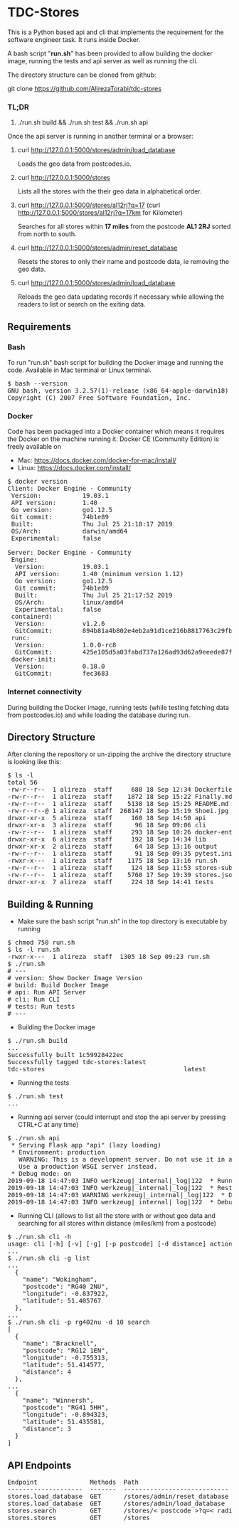 TDC-Stores
===

This is a Python based api and cli that implements the requirement for 
the software engineer task. It runs inside Docker.

A bash script "**run.sh**" has been provided
to allow building the docker image, running the tests 
and api server as well as running the cli.

The directory structure can be cloned from github:

git clone https://github.com/AlirezaTorabi/tdc-stores


### TL;DR
1. ./run.sh build && ./run.sh test && ./run.sh api

Once the api server is running in another terminal or a browser:


1. curl http://127.0.0.1:5000/stores/admin/load_database

    Loads the geo data from postcodes.io.
    
2. curl http://127.0.0.1:5000/stores

    Lists all the stores with the their geo data in 
    alphabetical order.
    
3. curl http://127.0.0.1:5000/stores/al12rj?q=17 (curl http://127.0.0.1:5000/stores/al12rj?q=17km for Kilometer)

    Searches for all stores within **17 miles** from the 
    postcode **AL1 2RJ** sorted from north to south.

4. curl http://127.0.0.1:5000/stores/admin/reset_database

    Resets the stores to only their name and postcode data, 
    ie removing the geo data.

5. curl http://127.0.0.1:5000/stores/admin/load_database
    
    Reloads the geo data updating records if necessary while 
    allowing the readers to list or search on the exiting data.


## Requirements


### Bash

To run "run.sh" bash script for building the Docker image and running 
the code. Available in Mac terminal or Linux terminal.

<pre>
$ bash --version
GNU bash, version 3.2.57(1)-release (x86_64-apple-darwin18)
Copyright (C) 2007 Free Software Foundation, Inc. 
</pre>


### Docker

Code has been packaged into a Docker container which means it requires 
the Docker on the machine running it. Docker CE (Community Edition) is 
freely available on

* Mac: https://docs.docker.com/docker-for-mac/install/
* Linux: https://docs.docker.com/install/

<pre>
$ docker version
Client: Docker Engine - Community
 Version:           19.03.1
 API version:       1.40
 Go version:        go1.12.5
 Git commit:        74b1e89
 Built:             Thu Jul 25 21:18:17 2019
 OS/Arch:           darwin/amd64
 Experimental:      false

Server: Docker Engine - Community
 Engine:
  Version:          19.03.1
  API version:      1.40 (minimum version 1.12)
  Go version:       go1.12.5
  Git commit:       74b1e89
  Built:            Thu Jul 25 21:17:52 2019
  OS/Arch:          linux/amd64
  Experimental:     false
 containerd:
  Version:          v1.2.6
  GitCommit:        894b81a4b802e4eb2a91d1ce216b8817763c29fb
 runc:
  Version:          1.0.0-rc8
  GitCommit:        425e105d5a03fabd737a126ad93d62a9eeede87f
 docker-init:
  Version:          0.18.0
  GitCommit:        fec3683
</pre>

### Internet connectivity

During building the Docker image,
running tests (while testing fetching data from postcodes.io) and 
while loading the database during run.

## Directory Structure

After cloning the repository or un-zipping the archive the 
directory structure is looking like this:

<pre>
$ ls -l
total 56
-rw-r--r--  1 alireza  staff     688 18 Sep 12:34 Dockerfile
-rw-r--r--  1 alireza  staff    1872 18 Sep 15:22 Finally.md
-rw-r--r--  1 alireza  staff    5138 18 Sep 15:25 README.md
-rw-r--r--@ 1 alireza  staff  268147 18 Sep 15:19 Shoei.jpg
drwxr-xr-x  5 alireza  staff     160 18 Sep 14:50 api
drwxr-xr-x  3 alireza  staff      96 18 Sep 09:06 cli
-rw-r--r--  1 alireza  staff     293 18 Sep 10:26 docker-entrypoint.sh
drwxr-xr-x  6 alireza  staff     192 18 Sep 14:34 lib
drwxr-xr-x  2 alireza  staff      64 18 Sep 13:16 output
-rw-r--r--  1 alireza  staff      91 18 Sep 09:35 pytest.ini
-rwxr-x---  1 alireza  staff    1175 18 Sep 13:16 run.sh
-rw-r--r--  1 alireza  staff     124 18 Sep 11:53 stores-subset.json
-rw-r--r--  1 alireza  staff    5760 17 Sep 19:39 stores.json
drwxr-xr-x  7 alireza  staff     224 18 Sep 14:41 tests
</pre>


## Building & Running

* Make sure the bash script "run.sh" in the top directory is executable by running 
<pre>
$ chmod 750 run.sh
$ ls -l run.sh
-rwxr-x---  1 alireza  staff  1305 18 Sep 09:23 run.sh
$ ./run.sh
# ---
# version: Show Docker Image Version
# build: Build Docker Image
# api: Run API Server
# cli: Run CLI
# tests: Run tests
# ---
</pre>

* Building the Docker image
<pre>
$ ./run.sh build
...
Successfully built 1c59928422ec
Successfully tagged tdc-stores:latest
tdc-stores                                     latest              1c59928422ec        17 minutes ago      94.4MB
</pre>

* Running the tests
<pre>
$ ./run.sh test
...
</pre>

* Running api server (could interrupt and stop the api server by pressing CTRL+C at any time)
<pre>
$ ./run.sh api
 * Serving Flask app "api" (lazy loading)
 * Environment: production
   WARNING: This is a development server. Do not use it in a production deployment.
   Use a production WSGI server instead.
 * Debug mode: on
2019-09-18 14:47:03 INFO werkzeug|_internal|_log|122  * Running on http://0.0.0.0:5000/ (Press CTRL+C to quit)
2019-09-18 14:47:03 INFO werkzeug|_internal|_log|122  * Restarting with stat
2019-09-18 14:47:03 WARNING werkzeug|_internal|_log|122  * Debugger is active!
2019-09-18 14:47:03 INFO werkzeug|_internal|_log|122  * Debugger PIN: 247-169-878...
</pre>

* Running CLI (allows to list all the store with or without 
geo data and searching for all stores within distance (miles/km) 
from a postcode)
<pre>
$ ./run.sh cli -h
usage: cli [-h] [-v] [-g] [-p postcode] [-d distance] action
...
$ ./run.sh cli -g list
...
  {
    "name": "Wokingham",
    "postcode": "RG40 2NU",
    "longitude": -0.837922,
    "latitude": 51.405767
  },
...
$ ./run.sh cli -p rg402nu -d 10 search
[
  {
    "name": "Bracknell",
    "postcode": "RG12 1EN",
    "longitude": -0.755313,
    "latitude": 51.414577,
    "distance": 4
  },
...
  {
    "name": "Winnersh",
    "postcode": "RG41 5HH",
    "longitude": -0.894323,
    "latitude": 51.435581,
    "distance": 3
  }
]
</pre>


## API Endpoints
<pre>
Endpoint              Methods  Path
--------------------  -------  ----------------------------
stores.load_database  GET      /stores/admin/reset_database
stores.load_database  GET      /stores/admin/load_database
stores.search         GET      /stores/< postcode >?q=< radius [m|km]>
stores.stores         GET      /stores
</pre>

